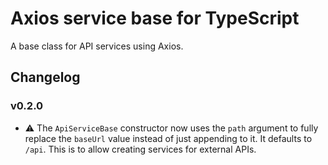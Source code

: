 # Axios service base for TypeScript

A base class for API services using Axios.

## Changelog

### v0.2.0

- ⚠️ The `ApiServiceBase` constructor now uses the `path` argument to fully replace the `baseUrl` value instead of just appending to it. It defaults to `/api`. This is to allow creating services for external APIs.
